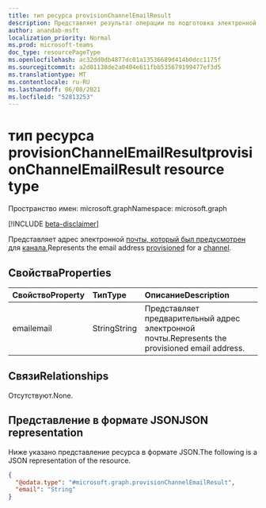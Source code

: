```yaml
---
title: тип ресурса provisionChannelEmailResult
description: Представляет результат операции по подготовка электронной почты канала.
author: anandab-msft
localization_priority: Normal
ms.prod: microsoft-teams
doc_type: resourcePageType
ms.openlocfilehash: ac32dd0db4877dc01a13536689d414b0dcc1175f
ms.sourcegitcommit: a2d81138de2a0404e611fbb535679199477ef3d5
ms.translationtype: MT
ms.contentlocale: ru-RU
ms.lasthandoff: 06/08/2021
ms.locfileid: "52813253"
---
```

# <a name="provisionchannelemailresult-resource-type"></a><span data-ttu-id="9f7fd-103">тип ресурса provisionChannelEmailResult</span><span class="sxs-lookup"><span data-stu-id="9f7fd-103">provisionChannelEmailResult resource type</span></span>

<span data-ttu-id="9f7fd-104">Пространство имен: microsoft.graph</span><span class="sxs-lookup"><span data-stu-id="9f7fd-104">Namespace: microsoft.graph</span></span>

[!INCLUDE [beta-disclaimer](../../includes/beta-disclaimer.md)]

<span data-ttu-id="9f7fd-105">Представляет адрес электронной [почты, который был предусмотрен](..\api\channel-provisionemail.md) для [канала.](channel.md)</span><span class="sxs-lookup"><span data-stu-id="9f7fd-105">Represents the email address [provisioned](..\api\channel-provisionemail.md) for a [channel](channel.md).</span></span>

## <a name="properties"></a><span data-ttu-id="9f7fd-106">Свойства</span><span class="sxs-lookup"><span data-stu-id="9f7fd-106">Properties</span></span>
| <span data-ttu-id="9f7fd-107">Свойство</span><span class="sxs-lookup"><span data-stu-id="9f7fd-107">Property</span></span> | <span data-ttu-id="9f7fd-108">Тип</span><span class="sxs-lookup"><span data-stu-id="9f7fd-108">Type</span></span>   | <span data-ttu-id="9f7fd-109">Описание</span><span class="sxs-lookup"><span data-stu-id="9f7fd-109">Description</span></span>                               |
| :------- | :----- | :---------------------------------------- |
| <span data-ttu-id="9f7fd-110">email</span><span class="sxs-lookup"><span data-stu-id="9f7fd-110">email</span></span>    | <span data-ttu-id="9f7fd-111">String</span><span class="sxs-lookup"><span data-stu-id="9f7fd-111">String</span></span> | <span data-ttu-id="9f7fd-112">Представляет предварительный адрес электронной почты.</span><span class="sxs-lookup"><span data-stu-id="9f7fd-112">Represents the provisioned email address.</span></span> |

## <a name="relationships"></a><span data-ttu-id="9f7fd-113">Связи</span><span class="sxs-lookup"><span data-stu-id="9f7fd-113">Relationships</span></span>
<span data-ttu-id="9f7fd-114">Отсутствуют.</span><span class="sxs-lookup"><span data-stu-id="9f7fd-114">None.</span></span>

## <a name="json-representation"></a><span data-ttu-id="9f7fd-115">Представление в формате JSON</span><span class="sxs-lookup"><span data-stu-id="9f7fd-115">JSON representation</span></span>
<span data-ttu-id="9f7fd-116">Ниже указано представление ресурса в формате JSON.</span><span class="sxs-lookup"><span data-stu-id="9f7fd-116">The following is a JSON representation of the resource.</span></span>
<!-- {
  "blockType": "resource",
  "@odata.type": "microsoft.graph.provisionChannelEmailResult"
}
-->
``` json
{
  "@odata.type": "#microsoft.graph.provisionChannelEmailResult",
  "email": "String"
}
```
